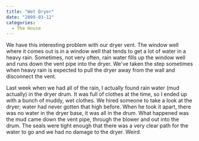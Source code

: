 ```yaml
---
title: "Wet Dryer"
date: "2009-03-12"
categories: 
  - The House
---
```


We have this interesting problem with our dryer vent. The window well where it comes out is in a window well that tends to get a lot of water in a heavy rain. Sometimes, not very often, rain water fills up the window well and runs down the vent pipe into the dryer. We've taken the step sometimes when heavy rain is expected to pull the dryer away from the wall and disconnect the vent.

Last week when we had all of the rain, I actually found rain water (mud actually) in the dryer drum. It was full of clothes at the time, so I ended up with a bunch of muddy, wet clothes. We hired someone to take a look at the dryer; water had never gotten that high before. When he took it apart, there was no water in the dryer base, it was all in the drum. What happened was the mud came down the vent pipe, through the blower and out into the drum. The seals were tight enough that there was a very clear path for the water to go and we had no damage to the dryer. Weird.
